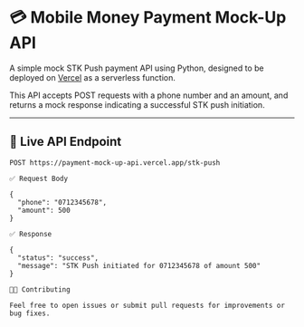 # 💳 Mobile Money Payment Mock-Up API

A simple mock STK Push payment API using Python, designed to be deployed on [Vercel](https://vercel.com) as a serverless function.

This API accepts POST requests with a phone number and an amount, and returns a mock response indicating a successful STK push initiation.

---

## 🚀 Live API Endpoint

```http
POST https://payment-mock-up-api.vercel.app/stk-push

✅ Request Body

{
  "phone": "0712345678",
  "amount": 500
}

✅ Response

{
  "status": "success",
  "message": "STK Push initiated for 0712345678 of amount 500"
}

👨‍💻 Contributing

Feel free to open issues or submit pull requests for improvements or bug fixes.